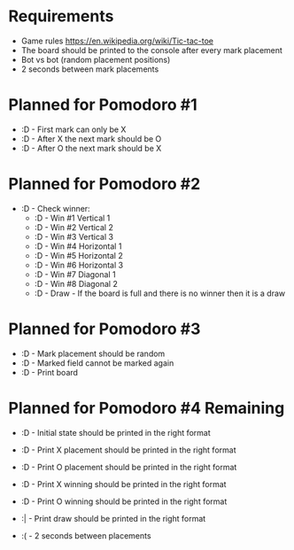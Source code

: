 # Requirements
* Game rules https://en.wikipedia.org/wiki/Tic-tac-toe
* The board should be printed to the console after every mark placement
* Bot vs bot (random placement positions)
* 2 seconds between mark placements

# Planned for Pomodoro #1
* :D - First mark can only be X
* :D - After X the next mark should be O
* :D - After O the next mark should be X

# Planned for Pomodoro #2
* :D - Check winner:
    * :D - Win #1 Vertical 1
    * :D - Win #2 Vertical 2
    * :D - Win #3 Vertical 3
    * :D - Win #4 Horizontal 1
    * :D - Win #5 Horizontal 2
    * :D - Win #6 Horizontal 3
    * :D - Win #7 Diagonal 1
    * :D - Win #8 Diagonal 2
    * :D - Draw - If the board is full and there is no winner then it is a draw

# Planned for Pomodoro #3
* :D - Mark placement should be random
* :D - Marked field cannot be marked again
* :D - Print board

# Planned for Pomodoro #4 Remaining
* :D - Initial state should be printed in the right format
* :D - Print X placement should be printed in the right format
* :D - Print O placement should be printed in the right format
* :D - Print X winning should be printed in the right format
* :D - Print O winning should be printed in the right format
* :| - Print draw should be printed in the right format

* :( - 2 seconds between placements
